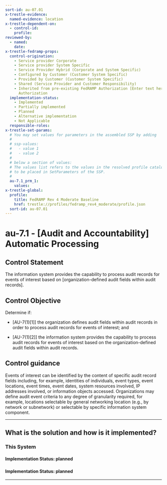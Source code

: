 ```yaml
---
sort-id: au-07.01
x-trestle-evidence:
  named-evidence: location
x-trestle-dependent-on:
  - control-id:
    profile:
reviewed-by:
  - named:
    date:
x-trestle-fedramp-props:
  control-origination:
    - Service provider Corporate
    - Service provider System Specific
    - Service Provider Hybrid (Corporate and System Specific)
    - Configured by Customer (Customer System Specific)
    - Provided by Customer (Customer System Specific)
    - Shared (Service Provider and Customer Responsibility)
    - Inherited from pre-existing FedRAMP Authorization [Enter text here], Date of
      Authorization
  implementation-status:
    - Implemented
    - Partially implemented
    - Planned
    - Alternative implementation
    - Not Applicable
  responsible-roles:
x-trestle-set-params:
  # You may set values for parameters in the assembled SSP by adding
  #
  # ssp-values:
  #   - value 1
  #   - value 2
  #
  # below a section of values:
  # The values list refers to the values in the resolved profile catalog, and the ssp-values represent new values
  # to be placed in SetParameters of the SSP.
  #
  au-7.1_prm_1:
    values:
x-trestle-global:
  profile:
    title: FedRAMP Rev 4 Moderate Baseline
    href: trestle://profiles/fedramp_rev4_moderate/profile.json
  sort-id: au-07.01
---
```


# au-7.1 - \[Audit and Accountability\] Automatic Processing

## Control Statement

The information system provides the capability to process audit records for events of interest based on [organization-defined audit fields within audit records].

## Control Objective

Determine if:

- \[AU-7(1)[1]\] the organization defines audit fields within audit records in order to process audit records for events of interest; and

- \[AU-7(1)[2]\] the information system provides the capability to process audit records for events of interest based on the organization-defined audit fields within audit records.

## Control guidance

Events of interest can be identified by the content of specific audit record fields including, for example, identities of individuals, event types, event locations, event times, event dates, system resources involved, IP addresses involved, or information objects accessed. Organizations may define audit event criteria to any degree of granularity required, for example, locations selectable by general networking location (e.g., by network or subnetwork) or selectable by specific information system component.

______________________________________________________________________

## What is the solution and how is it implemented?

<!-- For implementation status enter one of: implemented, partial, planned, alternative, not-applicable -->

<!-- Note that the list of rules under ### Rules: is read-only and changes will not be captured after assembly to JSON -->

### This System

<!-- Add implementation prose for the main This System component for control: au-7.1 -->

#### Implementation Status: planned

### 

<!-- Add control implementation description here for control: au-7.1 -->

#### Implementation Status: planned

______________________________________________________________________
